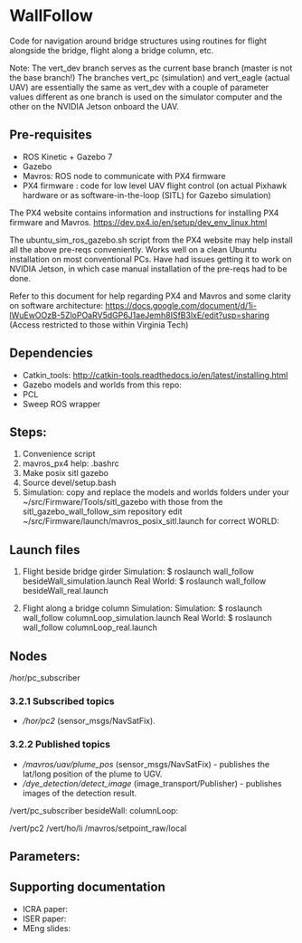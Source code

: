 # WallFollow

Code for navigation around bridge structures using routines for flight alongside the bridge, flight along a bridge column, etc.

Note: The vert_dev branch serves as the current base branch (master is not the base branch!)
The branches vert_pc (simulation) and vert_eagle (actual UAV) are essentially the same as vert_dev with a couple of parameter values different as one branch is used on the simulator computer and the other on the NVIDIA Jetson onboard the UAV.


## Pre-requisites
* ROS Kinetic + Gazebo 7
* Gazebo
* Mavros: ROS node to communicate with PX4 firmware
* PX4 firmware : code for low level UAV flight control (on actual Pixhawk hardware or as software-in-the-loop (SITL) for Gazebo simulation)

The PX4 website contains information and instructions for installing PX4 firmware and Mavros. https://dev.px4.io/en/setup/dev_env_linux.html

The ubuntu_sim_ros_gazebo.sh script from the PX4 website may help install all the above pre-reqs conveniently. Works well on a clean Ubuntu installation on most conventional PCs. Have had issues getting it to work on NVIDIA Jetson, in which case manual installation of the pre-reqs had to be done.

Refer to this document for help regarding PX4 and Mavros and some clarity on software architecture: https://docs.google.com/document/d/1i-lWuEwOOzB-5ZloPOaRV5dGP6J1aeJemh8ISfB3lxE/edit?usp=sharing (Access restricted to those within Virginia Tech)

## Dependencies
* Catkin_tools: http://catkin-tools.readthedocs.io/en/latest/installing.html
* Gazebo models and worlds from this repo: 
* PCL
* Sweep ROS wrapper

## Steps:
1. Convenience script
2. mavros_px4 help: .bashrc
3. Make posix sitl gazebo
4. Source devel/setup.bash
5. Simulation:  copy and replace the models and worlds folders under your ~/src/Firmware/Tools/sitl_gazebo with those from the sitl_gazebo_wall_follow_sim repository
 edit ~/src/Firmware/launch/mavros_posix_sitl.launch for correct WORLD: <arg name="world" default="$(find mavlink_sitl_gazebo)/worlds/2_wall_new.world"/>

## Launch files
1. Flight beside bridge girder
Simulation: $ roslaunch wall_follow besideWall_simulation.launch
Real World: $ roslaunch wall_follow besideWall_real.launch 

2. Flight along a bridge column
Simulation: 
Simulation: $ roslaunch wall_follow columnLoop_simulation.launch
Real World: $ roslaunch wall_follow columnLoop_real.launch 

## Nodes
/hor/pc_subscriber
### 3.2.1 Subscribed topics
* */hor/pc2* (sensor_msgs/NavSatFix).

### 3.2.2 Published topics

* */mavros/uav/plume_pos* (sensor_msgs/NavSatFix) - publishes the lat/long position of the plume to UGV.
* */dye_detection/detect_image* (image_transport/Publisher) - publishes images of the detection result.

/vert/pc_subscriber
besideWall:
columnLoop:



/vert/pc2
/vert/ho/li
/mavros/setpoint_raw/local

## Parameters:


## Supporting documentation
* ICRA paper:
* ISER paper:
* MEng slides:

